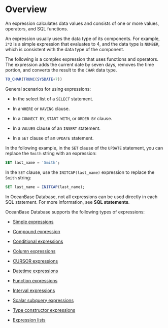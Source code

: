 # Overview

An expression calculates data values and consists of one or more values, operators, and SQL functions.

An expression usually uses the data type of its components. For example, `2*2` is a simple expression that evaluates to 4, and the data type is `NUMBER`, which is consistent with the data type of the component.

The following is a complex expression that uses functions and operators. The expression adds the current date by seven days, removes the time portion, and converts the result to the `CHAR` data type.

```sql
TO_CHAR(TRUNC(SYSDATE+7))
```

General scenarios for using expressions:

* In the select list of a `SELECT` statement.

* In a `WHERE` or `HAVING` clause.

* In a `CONNECT BY`, `START WITH`, or `ORDER BY` clause.

* In a `VALUES` clause of an `INSERT` statement.

* In a `SET` clause of an `UPDATE` statement.

In the following example, in the `SET` clause of the `UPDATE` statement, you can replace the `Smith` string with an expression:

```sql
SET last_name = 'Smith';
```

In the `SET` clause, use the `INITCAP(last_name)` expression to replace the `Smith` string:

```sql
SET last_name = INITCAP(last_name);
```

In OceanBase Database, not all expressions can be used directly in each SQL statement. For more information, see **SQL statements**.

OceanBase Database supports the following types of expressions:

* [Simple expressions](../600.expression-of-oracle-mode/200.simple-expression-of-oracle-mode.md)

* [Compound expression](../600.expression-of-oracle-mode/300.compound-expression-of-oracle-mode.md)

* [Conditional expressions](../600.expression-of-oracle-mode/400.conditional-expressions-of-oracle-mode.md)

* [Column expressions](../600.expression-of-oracle-mode/500.column-expression-of-oracle-mode.md)

* [CURSOR expressions](../600.expression-of-oracle-mode/600.cursor-expression-of-oracle-mode.md)

* [Datetime expressions](../600.expression-of-oracle-mode/700.date-and-time-expressions-of-oracle-mode.md)

* [Function expressions](../600.expression-of-oracle-mode/800.function-expression-of-oracle-mode.md)

* [Interval expressions](../600.expression-of-oracle-mode/900.interval-expression-of-oracle-mode.md)

* [Scalar subquery expressions](../600.expression-of-oracle-mode/1000.scalar-subquery-expression-of-oracle-mode.md)

* [Type constructor expressions](../600.expression-of-oracle-mode/1100.type-constructor-expression-of-oracle-mode.md)

* [Expression lists](../600.expression-of-oracle-mode/1200.expression-list-of-oracle-mode.md)
